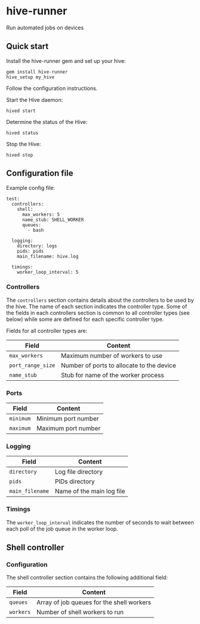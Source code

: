 # hive-runner

Run automated jobs on devices

## Quick start

Install the hive-runner gem and set up your hive:

    gem install hive-runner
    hive_setup my_hive

Follow the configuration instructions.

Start the Hive daemon:

    hived start

Determine the status of the Hive:

    hived status

Stop the Hive:

    hived stop

## Configuration file

Example config file:

    test:
      controllers:
        shell:
          max_workers: 5
          name_stub: SHELL_WORKER
          queues:
            - bash
    
      logging:
        directory: logs
        pids: pids
        main_filename: hive.log
    
      timings:
        worker_loop_interval: 5

### Controllers

The `controllers` section contains details about the controllers to be
used by the hive. The name of each section indicates the controller type. Some
of the fields in each controllers section is common to all controller types
(see below) while some are defined for each specific controller type.

Fields for all controller types are:

| Field             | Content                                   |
|-------------------|-------------------------------------------|
| `max_workers`     | Maximum number of workers to use          |
| `port_range_size` | Number of ports to allocate to the device |
| `name_stub`       | Stub for name of the worker process       |

### Ports

| Field     | Content             |
|-----------|---------------------|
| `minimum` | Minimum port number |
| `maximum` | Maximum port number |

### Logging

| Field           | Content                   |
|-----------------|---------------------------|
| `directory`     | Log file directory        |
| `pids`          | PIDs directory            |
| `main_filename` | Name of the main log file |

### Timings

The `worker_loop_interval` indicates the number of seconds to wait between each
poll of the job queue in the worker loop.

## Shell controller

### Configuration

The shell controller section contains the following additional field:

| Field     | Content                                   |
|-----------|-------------------------------------------|
| `queues`  | Array of job queues for the shell workers |
| `workers` | Number of shell workers to run            |
